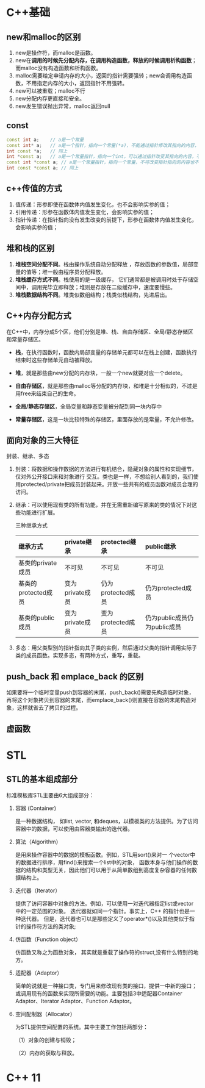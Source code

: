 # C++基础

## new和malloc的区别

1. new是操作符，而malloc是函数。
2. new在**调用的时候先分配内存，在调用构造函数，释放的时候调用析构函数**；而malloc没有构造函数和析构函数。
3. malloc需要给定申请内存的大小，返回的指针需要强转；new会调用构造函数，不用指定内存的大小，返回指针不用强转。
4. new可以被重载；malloc不行
5. new分配内存更直接和安全。
6. new发生错误抛出异常，malloc返回null

## const

```cpp
const int a;	// a是一个常量
const int* a;	// a是一个指针，指向一个常量(*a)，不能通过指针修改其指向的内容，但可					以改变指针本身所指向的地址
int const *a;	// 同上
int *const a;	// a是一个常量指针，指向一个int，可以通过指针改变其指向的内容，不可以					改变指向的地址，只能指向该地址
const int *const a;	// a是一个常量指针，指向一个常量，不可改变指针指向的内容也不可以						通过指针改变其指向的内容
int const *const a;	// 同上
```

## c++传值的方式

1. 值传递：形参即使在函数体内值发生变化，也不会影响实参的值；
2. 引用传递：形参在函数体内值发生变化，会影响实参的值；
3. 指针传递：在指针指向没有发生改变的前提下，形参在函数体内值发生变化，会影响实参的值；

## 堆和栈的区别

1. **堆栈空间分配不同**。栈由操作系统自动分配释放 ，存放函数的参数值，局部变量的值等；堆一般由程序员分配释放。
2. **堆栈缓存方式不同**。栈使用的是一级缓存， 它们通常都是被调用时处于存储空间中，调用完毕立即释放；堆则是存放在二级缓存中，速度要慢些。
3. **堆栈数据结构不同**。堆类似数组结构；栈类似栈结构，先进后出。

## C++内存分配方式

在C++中，内存分成5个区，他们分别是堆、栈、自由存储区、全局/静态存储区和常量存储区。

- **栈**，在执行函数时，函数内局部变量的存储单元都可以在栈上创建，函数执行结束时这些存储单元自动被释放。
- **堆**，就是那些由new分配的内存块，一般一个new就要对应一个delete。

- **自由存储区**，就是那些由malloc等分配的内存块，和堆是十分相似的，不过是用free来结束自己的生命。

- **全局/静态存储区**，全局变量和静态变量被分配到同一块内存中

- **常量存储区**，这是一块比较特殊的存储区，里面存放的是常量，不允许修改。

## 面向对象的三大特征

封装、继承、多态

1. 封装：将数据和操作数据的方法进行有机结合，隐藏对象的属性和实现细节，仅对外公开接口来和对象进行 交互。类也是一样，不想给别人看到的，我们使用protected/private把成员封装起来。开放一些共有的成员函数对成员合理的访问。

2. 继承：可以使用现有类的所有功能，并在无需重新编写原来的类的情况下对这些功能进行扩展。

    三种继承方式

    | 继承方式            | private继承     | protected继承     | public继承                   |
    | :------------------ | :-------------- | :---------------- | :--------------------------- |
    | 基类的private成员   | 不可见          | 不可见            | 不可见                       |
    | 基类的protected成员 | 变为private成员 | 仍为protected成员 | 仍为protected成员            |
    | 基类的public成员    | 变为private成员 | 变为protected成员 | 仍为public成员仍为public成员 |

3. 多态：用父类型别的指针指向其子类的实例，然后通过父类的指针调用实际子类的成员函数。实现多态，有两种方式，重写，重载。

## push_back 和 emplace_back 的区别

如果要将一个临时变量push到容器的末尾，push_back()需要先构造临时对象，再将这个对象拷贝到容器的末尾，而emplace_back()则直接在容器的末尾构造对象，这样就省去了拷贝的过程。

## 虚函数

# STL

## STL的基本组成部分

  标准模板库STL主要由6大组成部分：

1. 容器 (Container)  

      是一种数据结构， 如list, vector, 和deques，以模板类的方法提供。为了访问容器中的数据，可以使用由容器类输出的迭代器。

2. 算法（Algorithm）

      是用来操作容器中的数据的模板函数。例如，STL用sort()来对一 个vector中的数据进行排序，用find()来搜索一个list中的对象， 函数本身与他们操作的数据的结构和类型无关，因此他们可以用于从简单数组到高度复杂容器的任何数据结构上。

3. 迭代器（Iterator）

      提供了访问容器中对象的方法。例如，可以使用一对迭代器指定list或vector中的一定范围的对象。 迭代器就如同一个指针。事实上，C++ 的指针也是一种迭代器。 但是，迭代器也可以是那些定义了operator*()以及其他类似于指针的操作符方法的类对象;

4. 仿函数（Function object）

      仿函数又称之为函数对象， 其实就是重载了操作符的struct,没有什么特别的地方。

5. 适配器（Adaptor）

      简单的说就是一种接口类，专门用来修改现有类的接口，提供一中新的接口；或调用现有的函数来实现所需要的功能。主要包括3中适配器Container Adaptor、Iterator Adaptor、Function Adaptor。

6. 空间配制器（Allocator）

      为STL提供空间配置的系统。其中主要工作包括两部分：

    （1）对象的创建与销毁；

    （2）内存的获取与释放。

# C++ 11

